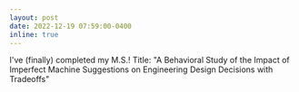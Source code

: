 ```yaml
---
layout: post
date: 2022-12-19 07:59:00-0400
inline: true
---
```


I've (finally) completed my M.S.! Title: "A Behavioral Study of the Impact of Imperfect Machine Suggestions on Engineering Design Decisions with Tradeoffs"